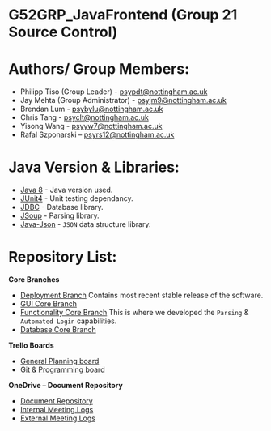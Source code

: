 # G52GRP_JavaFrontend (Group 21 Source Control)

 
# Authors/ Group Members:
* Philipp Tiso (Group Leader) - psypdt@nottingham.ac.uk
* Jay Mehta (Group Administrator) - psyjm9@nottingham.ac.uk  
* Brendan Lum - psybylu@nottingham.ac.uk 
* Chris Tang - psyclt@nottingham.ac.uk 
* Yisong Wang - psyyw7@nottingham.ac.uk 
* Rafal Szponarski – psyrs12@nottingham.ac.uk 



# Java Version & Libraries:
* [Java 8]() - Java version used.
* [JUnit4]() - Unit testing dependancy.
* [JDBC]() - Database library.
* [JSoup]() - Parsing library.
* [Java-Json]() - `JSON` data structure library.




# Repository List:

**Core Branches**

* [Deployment Branch](https://github.com/psypdt/G52GRP_JavaFrontend/tree/Development) Contains most recent stable release of the software.
* [GUI Core Branch](https://github.com/psypdt/G52GRP_JavaFrontend/tree/GUI)
* [Functionality Core Branch](https://github.com/psypdt/G52GRP_JavaFrontend/tree/Data_Processing) This is where we developed the `Parsing` & `Automated Login` capabilities.
* [Database Core Branch](https://github.com/psypdt/G52GRP_JavaFrontend/tree/Database)


**Trello Boards**

* [General Planning board](https://trello.com/b/fDfc8cmn/java-frontend)
* [Git & Programming board](https://trello.com/b/yjeQwFEc/git-branch-tasks)


**OneDrive – Document Repository**

* [Document Repository](https://uniofnottm-my.sharepoint.com/:f:/r/personal/psypdt_nottingham_ac_uk/Documents/G52GRP_JavaFrontend_Documents?csf=1&e=X8G7Bo)
* [Internal Meeting Logs](https://uniofnottm-my.sharepoint.com/:f:/g/personal/psypdt_nottingham_ac_uk/ElckrAy9qXZHhkNMuSEvCUMBnlVJJgOmj-wkVEIoM3WwRg?e=CLAcXu)
* [External Meeting Logs](https://uniofnottm-my.sharepoint.com/:f:/g/personal/psypdt_nottingham_ac_uk/EnbjWoMXZzJHlWOdOipjHxgBLIJjK0E_tMSKg7jfHuOKvg?e=gTu7GJ)
